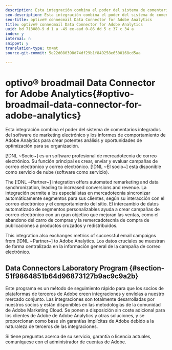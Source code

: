 ```yaml
---
description: Esta integración combina el poder del sistema de comentarios integrados del software de marketing electrónico y los informes de comportamiento de Adobe Analytics para crear potentes análisis y oportunidades de optimización para su organización.
seo-description: Esta integración combina el poder del sistema de comentarios integrados del software de marketing electrónico y los informes de comportamiento de Adobe Analytics para crear potentes análisis y oportunidades de optimización para su organización.
seo-title: optive® connecmail Data Connector for Adobe Analytics
title: optive® connecmail Data Connector for Adobe Analytics
uuid: bd 713080-9 d 1 a -49 ee-aad 0-86 dd 5 c 37 c 34 a
index: y
internal: n
snippet: y
translation-type: tm+mt
source-git-commit: 5e22d080398d74df29b1f849258e6500168cd5aa

---
```



# optivo® broadmail Data Connector for Adobe Analytics{#optivo-broadmail-data-connector-for-adobe-analytics}

Esta integración combina el poder del sistema de comentarios integrados del software de marketing electrónico y los informes de comportamiento de Adobe Analytics para crear potentes análisis y oportunidades de optimización para su organización.

[!DNL ~Socio~] es un software profesional de mercadotecnia de correo electrónico. Su función principal es crear, enviar y evaluar campañas de correo electrónico y correo electrónico. [!DNL ~El socio~] está disponible como servicio de nube (software como servicio).

The [!DNL ~Partner~] integration offers automated remarketing and data synchronization, leading to increased conversions and revenue. La integración permite a los especialistas en mercadotecnia sincronizar automáticamente segmentos para sus clientes, según su interacción con el correo electrónico y el comportamiento del sitio. El intercambio de datos automatizado de segmentos personalizables ayuda a crear campañas de correo electrónico con un gran objetivo que mejoran las ventas, como el abandono del carro de compras y la remercadotecnia de compra de publicaciones a productos cruzados y redistribuidos.

This integration also exchanges metrics of successful email campaigns from [!DNL ~Partner~] to Adobe Analytics. Los datos cruciales se muestran de forma centralizada en la información general de la campaña de correo electrónico.

## Data Connectors Laboratory Program {#section-51f9864851b64d96873127b9ac9c9a2b}

Este programa es un método de seguimiento rápido para que los socios de plataformas de terceros de Adobe creen integraciones y envíelas a nuestro mercado conjunto. Las integraciones son totalmente desarrolladas por nuestros socios y están disponibles en las metodologías de la comunidad de Adobe Marketing Cloud. Se ponen a disposición sin coste adicional para los clientes de Adobe de Adobe Analytics y otras soluciones, y se proporcionan como base sin garantías implícitas de Adobe debido a la naturaleza de terceros de las integraciones.

Si tiene preguntas acerca de su servicio, garantía o licencia actuales, comuníquese con el administrador de cuentas de Adobe.
